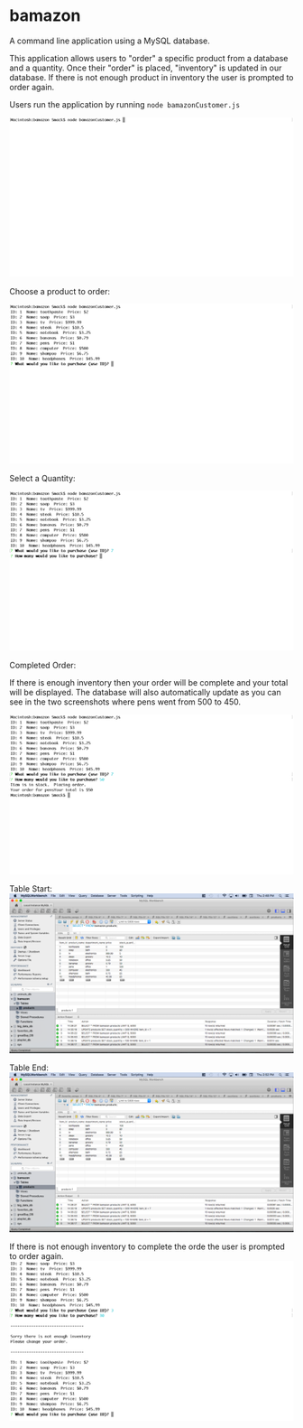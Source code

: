 # bamazon
A command line application using a MySQL database.

This application allows users to "order" a specific product from a database and a quantity.  Once their "order" is placed, "inventory" is updated in our database.  If there is not enough product in inventory the user is prompted to order again.

Users run the application by running `node bamazonCustomer.js`

![Image of Opening](https://github.com/surmackc/bamazon/blob/master/screenshots/open-app.png)

Choose a product to order:

![Image of Order](https://github.com/surmackc/bamazon/blob/master/screenshots/what-to-order.png)

Select a Quantity:

![Quantity to Order](https://github.com/surmackc/bamazon/blob/master/screenshots/quantity.png)

Completed Order:

If there is enough inventory then your order will be complete and your total will be displayed.  The database will also automatically update as you can see in the two screenshots where pens went from 500 to 450.

![Completed Order](https://github.com/surmackc/bamazon/blob/master/screenshots/completed-order.png)

Table Start:
![Table Start](https://github.com/surmackc/bamazon/blob/master/screenshots/products-table.png)

Table End:
![Table End](https://github.com/surmackc/bamazon/blob/master/screenshots/updated-inventory.png)

If there is not enough inventory to complete the orde the user is prompted to order again.
![Not enough inventory](https://github.com/surmackc/bamazon/blob/master/screenshots/not-enough-inventory.png)

